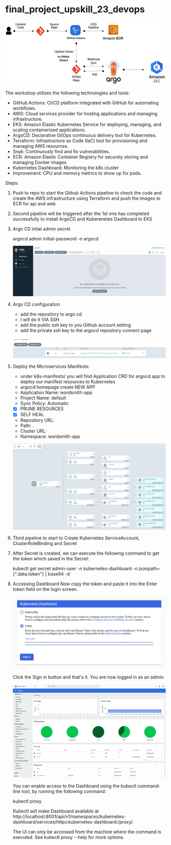 # final_project_upskill_23_devops

![alt text](image-2.png)

The workshop utilizes the following technologies and tools:

- GitHub Actions: CI/CD platform integrated with GitHub for automating workflows.
- AWS: Cloud services provider for hosting applications and managing infrastructure.
- EKS: Amazon Elastic Kubernetes Service for deploying, managing, and scaling containerized applications.
- ArgoCD: Declarative GitOps continuous delivery tool for Kubernetes.
- Terraform: Infrastructure as Code (IaC) tool for provisioning and managing AWS resources.
- Snyk: Continuously find and fix vulnerabilities.
- ECR: Amazon Elastic Container Registry for securely storing and managing Docker images.
- Kubernetes Dashboard: Monitoring the k8s cluster
- Improvement: CPU and memory metrics to show up for pods.

Steps:

1) Push to repo to start the Github Actions pipeline to check the code and create the AWS infrastructure using Terraform and push the images to ECR for api and web
2) Second pipeline will be triggered after the 1st one has completed successfully to install ArgoCD and Kuberenetes Dashboard to EKS
3) Argo CD intial admin secret
    
    argocd admin initial-password -n argocd

    ![alt text](image-3.png)

4) Argo CD configuration

    - add the repository to argo cd
    - I will do it VIA SSH
    - add the public ssh key to you Github account setting
    - add the private ssh key to the argocd repository connect page

    ![alt text](image-4.png)

5) Deploy the Microservices Manifests:

    - under k8s-manifests/ you will find Application CRD for argocd app to deploy our manifest resources to Kubernetes
    - argocd homepage create NEW APP
    - Application Name: wordsmith-app
    - Project Name: default
    - Sync Policy: Automatic
    - [x] PRUNE RESOURCES
    - [x] SELF HEAL
    - Repository URL:
    - Path: .
    - Cluster URL:
    - Namespace: wordsmith-app

    ![alt text](image-5.png)
    
3) Third pipeline to start to Create Kubernetes ServiceAccount, ClusterRoleBinding and Secret
4) After Secret is created, we can execute the following command to get the token which saved in the Secret:

    kubectl get secret admin-user -n kubernetes-dashboard -o jsonpath={".data.token"} | base64 -d

5) Accessing Dashboard
    Now copy the token and paste it into the Enter token field on the login screen.

    ![alt text](image.png)

    Click the Sign in button and that's it. You are now logged in as an admin.

    ![alt text](image-1.png)

    You can enable access to the Dashboard using the kubectl command-line tool, by running the following command:

    kubectl proxy

    Kubectl will make Dashboard available at http://localhost:8001/api/v1/namespaces/kubernetes-dashboard/services/https:kubernetes-dashboard:/proxy/.

    The UI can only be accessed from the machine where the command is executed. See kubectl proxy --help for more options.